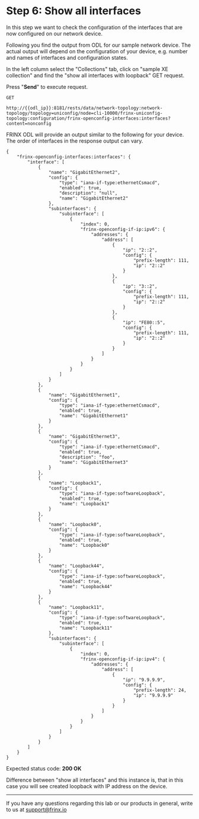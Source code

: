 # Step 6: Show all interfaces

In this step we want to check the configuration of the interfaces that are now configured on our network device.

Following you find the output from ODL for our sample network device. The actual output will depend on the configuration of your device, e.g. number and names of interfaces and configuration states.

In the left column select the "Collections" tab, click on "sample XE collection" and find the "show all interfaces with loopback" GET request.

Press "**Send**" to execute request.

```
GET

http://{{odl_ip}}:8181/rests/data/network-topology:network-topology/topology=uniconfig/node=cli-10000/frinx-uniconfig-topology:configuration/frinx-openconfig-interfaces:interfaces?content=nonconfig
```

FRINX ODL will provide an output similar to the following for your device. The order of interfaces in the response output can vary.

```
{
    "frinx-openconfig-interfaces:interfaces": {
        "interface": [
            {
                "name": "GigabitEthernet2",
                "config": {
                    "type": "iana-if-type:ethernetCsmacd",
                    "enabled": true,
                    "description": "null",
                    "name": "GigabitEthernet2"
                },
                "subinterfaces": {
                    "subinterface": [
                        {
                            "index": 0,
                            "frinx-openconfig-if-ip:ipv6": {
                                "addresses": {
                                    "address": [
                                        {
                                            "ip": "2::2",
                                            "config": {
                                                "prefix-length": 111,
                                                "ip": "2::2"
                                            }
                                        },
                                        {
                                            "ip": "3::2",
                                            "config": {
                                                "prefix-length": 111,
                                                "ip": "2::2"
                                            }
                                        },
                                        {
                                            "ip": "FE80::5",
                                            "config": {
                                                "prefix-length": 111,
                                                "ip": "2::2"
                                            }
                                        }
                                    ]
                                }
                            }
                        }
                    ]
                }
            },
            {
                "name": "GigabitEthernet1",
                "config": {
                    "type": "iana-if-type:ethernetCsmacd",
                    "enabled": true,
                    "name": "GigabitEthernet1"
                }
            },
            {
                "name": "GigabitEthernet3",
                "config": {
                    "type": "iana-if-type:ethernetCsmacd",
                    "enabled": true,
                    "description": "foo",
                    "name": "GigabitEthernet3"
                }
            },
            {
                "name": "Loopback1",
                "config": {
                    "type": "iana-if-type:softwareLoopback",
                    "enabled": true,
                    "name": "Loopback1"
                }
            },
            {
                "name": "Loopback0",
                "config": {
                    "type": "iana-if-type:softwareLoopback",
                    "enabled": true,
                    "name": "Loopback0"
                }
            },
            {
                "name": "Loopback44",
                "config": {
                    "type": "iana-if-type:softwareLoopback",
                    "enabled": true,
                    "name": "Loopback44"
                }
            },
            {
                "name": "Loopback11",
                "config": {
                    "type": "iana-if-type:softwareLoopback",
                    "enabled": true,
                    "name": "Loopback11"
                },
                "subinterfaces": {
                    "subinterface": [
                        {
                            "index": 0,
                            "frinx-openconfig-if-ip:ipv4": {
                                "addresses": {
                                    "address": [
                                        {
                                            "ip": "9.9.9.9",
                                            "config": {
                                                "prefix-length": 24,
                                                "ip": "9.9.9.9"
                                            }
                                        }
                                    ]
                                }
                            }
                        }
                    ]
                }
            }
        ]
    }
}
```

Expected status code: **200 OK**

Difference between "show all interfaces" and this instance is, that in this case you will see created loopback with IP address on the device.

---
If you have any questions regarding this lab or our products in general, write to us at [support@frinx.io](mailto:support@frinx.io)
